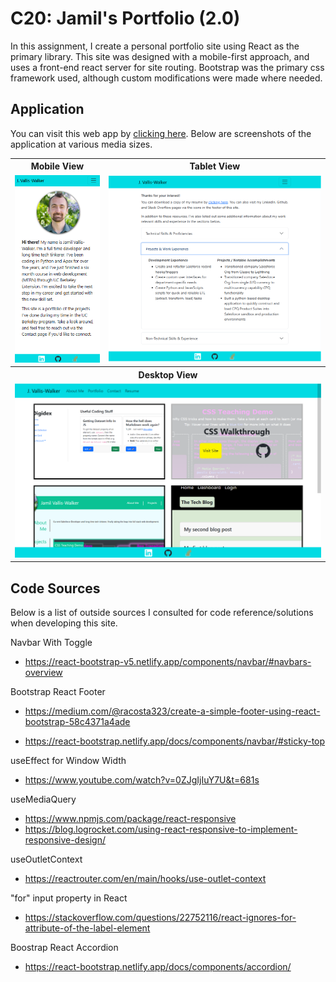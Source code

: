 # C20: Jamil's Portfolio (2.0)

In this assignment, I create a personal portfolio site using React as the primary library. This site was designed with a mobile-first approach, and uses a front-end react server for site routing. Bootstrap was the primary css framework used, although custom modifications were made where needed.

## Application

You can visit this web app by [clicking here](https://jamils-portfolio.netlify.app/). Below are screenshots of the application at various media sizes.

<table>
<tr>
    <th>Mobile View</th>
    <th>Tablet View</th>
</tr>
<tr>
    <td width="29.7%" align="center">
        <img src="./public/images/screenshot-mobile.png">
    </td>
    <td >
        <img src="./public/images/screenshot-tablet.png" />
    </td>
</tr>
<tr>
    <th colspan="2">Desktop View</th>
</tr>
<tr>
    <td colspan="2">
        <img src="./public/images/screenshot-desktop.png">
    </td>
</tr>
</table>

## Code Sources

Below is a list of outside sources I consulted for code reference/solutions when developing this site.

Navbar With Toggle

- https://react-bootstrap-v5.netlify.app/components/navbar/#navbars-overview

Bootstrap React Footer

- https://medium.com/@racosta323/create-a-simple-footer-using-react-bootstrap-58c4371a4ade

- https://react-bootstrap.netlify.app/docs/components/navbar/#sticky-top

useEffect for Window Width

- https://www.youtube.com/watch?v=0ZJgIjIuY7U&t=681s

useMediaQuery

- https://www.npmjs.com/package/react-responsive
- https://blog.logrocket.com/using-react-responsive-to-implement-responsive-design/

useOutletContext

- https://reactrouter.com/en/main/hooks/use-outlet-context

"for" input property in React

- https://stackoverflow.com/questions/22752116/react-ignores-for-attribute-of-the-label-element

Boostrap React Accordion

- https://react-bootstrap.netlify.app/docs/components/accordion/
